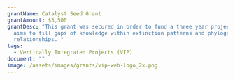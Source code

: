 ```yaml
---
grantName: Catalyst Seed Grant
grantAmount: $3,500
grantDesc: "This grant was secured in order to fund a three year project that
  aims to fill gaps of knowledge within extinction patterns and phylogenetic
  relationships. "
tags:
  - Vertically Integrated Projects (VIP)
document: ""
image: /assets/images/grants/vip-web-logo_2x.png
---
```

